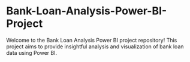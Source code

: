 # Bank-Loan-Analysis-Power-BI-Project
Welcome to the Bank Loan Analysis Power BI project repository! This project aims to provide insightful analysis and visualization of bank loan data using Power BI.

